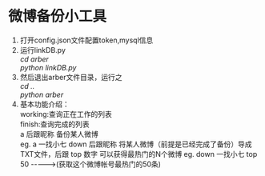 微博备份小工具
=============
1. 打开config.json文件配置token,mysql信息
2. 运行linkDB.py  
  *cd arber*  
  *python linkDB.py*  
3. 然后退出arber文件目录，运行之  
		*cd ..*  
		*python arber*  
4. 基本功能介绍：  
     working:查询正在工作的列表  
     finish:查询完成的列表  
     a 后跟昵称 备份某人微博  
	eg. a 一找小七 
     down 后跟昵称 将某人微博（前提是已经完成了备份）导成TXT文件，后跟 top 数字 可以获得最热门的N个微博
	eg. down 一找小七 top 50     ----->(获取这个微博帐号最热门的50条)


	
    
